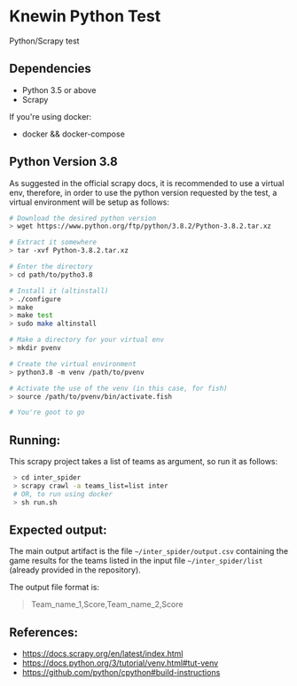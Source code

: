 # Knewin Python Test
Python/Scrapy test

## Dependencies
- Python 3.5 or above
- Scrapy

If you're using docker:
- docker && docker-compose

## Python Version 3.8

As suggested in the official scrapy docs, it is recommended to use a virtual env, therefore, in order to use the python version requested by the test, a virtual environment will be setup as follows:

``` bash
# Download the desired python version
> wget https://www.python.org/ftp/python/3.8.2/Python-3.8.2.tar.xz

# Extract it somewhere
> tar -xvf Python-3.8.2.tar.xz

# Enter the directory
> cd path/to/pytho3.8

# Install it (altinstall)
> ./configure
> make
> make test
> sudo make altinstall

# Make a directory for your virtual env
> mkdir pvenv

# Create the virtual environment
> python3.8 -m venv /path/to/pvenv

# Activate the use of the venv (in this case, for fish)
> source /path/to/pvenv/bin/activate.fish

# You're goot to go
```

## Running:

This scrapy project takes a list of teams as argument, so run it as follows:
```bash
 > cd inter_spider
 > scrapy crawl -a teams_list=list inter
 # OR, to run using docker
 > sh run.sh
```

## Expected output:

The main output artifact is the file `~/inter_spider/output.csv` containing the game results for the teams listed in the input file `~/inter_spider/list` (already provided in the repository).

The output file format is:
> Team_name_1,Score,Team_name_2,Score

## References:
- https://docs.scrapy.org/en/latest/index.html
- https://docs.python.org/3/tutorial/venv.html#tut-venv
- https://github.com/python/cpython#build-instructions
